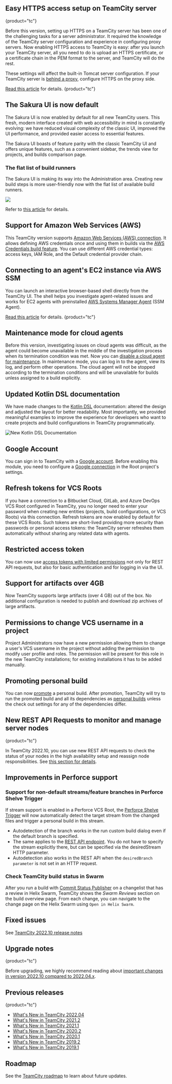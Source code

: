 [//]: # (title: What's New in TeamCity 2022.10)
[//]: # (auxiliary-id: What's New in TeamCity 2022.10)

## Easy HTTPS access setup on TeamCity server
{product="tc"}

Before this version, setting up HTTPS on a TeamCity server has been one of the challenging tasks for a server administrator. 
It required the knowledge of the TeamCity server configuration and experience in configuring proxy servers. 
Now enabling HTTPS access to TeamCity is easy: after you launch your TeamCity server, 
all you need to do is upload an HTTPS certificate, or a certificate chain in the PEM format to the server, 
and TeamCity will do the rest.

These settings will affect the built-in Tomcat server configuration. 
If your TeamCity server is [behind a proxy](configuring-proxy-server.md), 
configure HTTPS on the proxy side.

[Read this article](https-server-settings.md) for details.
{product="tc"}

## The Sakura UI is now default

The Sakura UI is now enabled by default for all new TeamCity users.
This fresh, modern interface created with web accessibility in mind is constantly evolving:
we have reduced visual complexity of the classic UI, improved the UI performance, and provided easier access to essential features.

The Sakura UI boasts of feature parity with the classic TeamCity UI and offers unique features,
such as a convenient sidebar, the trends view for projects, and builds comparison page.

### The flat list of build runners

The Sakura UI is making its way into the Administration area.
Creating new build steps is more user-friendly now with the flat list of available build runners.

<img src="flat-list-build-runners.png" />

Refer to [this article](teamcity-sakura-ui.md) for details.

## Support for Amazon Web Services (AWS)

This TeamCity version supports [Amazon Web Services (AWS) connection](configuring-connections.md#AmazonWebServices).
It allows defining AWS credentials once and using them in builds via the [AWS Credentials build feature](aws-credentials.md).
You can use different AWS credential types: access keys, IAM Role, and the Default credential provider chain.

## Connecting to an agent's EC2 instance via AWS SSM

You can launch an interactive browser-based shell directly from the TeamCity UI.
The shell helps you investigate agent-related issues and works for EC2 agents
with preinstalled [AWS Systems Manager Agent](https://docs.aws.amazon.com/systems-manager/latest/userguide/prereqs-ssm-agent.html) (SSM Agent).

[Read this article](setting-up-teamcity-for-amazon-ec2.md#debugging-and-maintenance) for details.
{product="tc"}

## Maintenance mode for cloud agents

Before this version, investigating issues on cloud agents was difficult, as the agent could become unavailable in the middle of the investigation process
when its termination condition was met.
Now you can [disable a cloud agent for maintenance](build-agents-configuration-and-maintenance.md#disable-for-maintenance). In maintenance mode, you can log in to the agent, view its log, and perform other operations.
The cloud agent will not be stopped according to the termination conditions and will be unavailable for builds unless assigned to a build explicitly.


## Updated Kotlin DSL documentation

We have made changes to the [Kotlin DSL](kotlin-dsl.md) documentation: altered the design and adjusted the layout for better readability.
Most importantly, we provided meaningful examples to improve the experience for developers who want to create projects and build configurations 
in TeamCity programmatically.

<img src="new-kotlin-dsl-doc.png" alt="New Kotlin DSL Documentation"/>


## Google Account

You can sign in to TeamCity with a [Google account](authentication-modules.md). Before enabling this module, 
you need to configure a [Google connection](configuring-connections.md#Google) in the Root project's settings.

## Refresh tokens for VCS Roots

If you have a connection to a Bitbucket Cloud, GitLab, and Azure DevOps VCS Root configured in TeamCity, you no longer need to enter your password when creating new entities 
(projects, build configurations, or VCS Roots) via this connection.
Refresh tokens are now enabled by default for these VCS Roots. Such tokens are short-lived providing more security than passwords or personal access tokens: 
the TeamCity server refreshes them automatically without sharing any related data with agents.

## Restricted access token

You can now use [access tokens with limited permissions](configuring-your-user-profile.md#token-scope) 
not only for REST API requests, but also for basic authentication and for logging in via the UI.

## Support for artifacts over 4GB

Now TeamCity supports large artifacts (over 4 GB) out of the box. No additional configuration is needed to publish and download zip archives of large artifacts.

## Permissions to change VCS username in a project

Project Administrators now have a new permission allowing them to change a user's VCS username in the project without adding the permission to modify user profile and roles. 
The permission will be present for this role in the new TeamCity installations; for existing installations it has to be added manually.

## Promoting personal build

You can now [promote](running-custom-build.md#Promoting+Build) a personal build. 
After promotion, TeamCity will try to run the promoted build and all its dependencies as [personal builds](personal-build.md#Triggering+Personal+Build+Chain) unless the check out settings for any of the dependencies differ.

## New REST API Requests to monitor and manage server nodes
{product="tc"}

In TeamCity 2022.10, you can use new REST API requests to check the status of your nodes in the high availability setup 
and reassign node responsibilities. See [this section for details](multinode-setup.md#Monitoring+and+Managing+Nodes+via+REST+API).

## Improvements in Perforce support

### Support for non-default streams/feature branches in Perforce Shelve Trigger

If stream support is enabled in a Perforce VCS Root, the [Perforce Shelve Trigger](perforce-shelve-trigger.md) will now automatically detect the target stream from the changed files and trigger a personal build in this stream.

- Autodetection of the branch works in the run custom build dialog even if the default branch is specified.
- The same applies to the [REST API endpoint](https://www.jetbrains.com/help/teamcity/rest/edit-build-configuration-settings.html#Manage+Build+Triggers). You do not have to specify the stream explicitly there, but can be specified via the desiredStream HTTP parameter.
- Autodetection also works in the REST API when the `desiredBranch parameter` is not set in an HTTP request.

### Check TeamCity build status in Swarm

After you run a build with [Commit Status Publisher](commit-status-publisher.md#Perforce+Helix+Swarm)
on a changelist that has a review in Helix Swarm,
TeamCity shows the _Swarm Reviews_ section on the build overview page. From each change,
you can navigate to the change page on the Helix Swarm using `Open in Helix Swarm`.

## Fixed issues

See [TeamCity 2022.10 release notes](teamcity-2022-10-release-notes.md)

## Upgrade notes
{product="tc"}

Before upgrading, we highly recommend reading about [important changes in version 2022.10 compared to 2022.04.x](upgrade-notes.md#Changes+from+2022.04+to+2022.10).


## Previous releases
{product="tc"}

* [What's New in TeamCity 2022.04](https://www.jetbrains.com/help/teamcity/2022.04/what-s-new-in-teamcity.html)
* [What's New in TeamCity 2021.2](https://www.jetbrains.com/help/teamcity/2021.2/what-s-new-in-teamcity.html)
* [What's New in TeamCity 2021.1](https://www.jetbrains.com/help/teamcity/2021.1/what-s-new-in-teamcity.html)
* [What's New in TeamCity 2020.2](https://www.jetbrains.com/help/teamcity/2020.2/what-s-new-in-teamcity.html)
* [What's New in TeamCity 2020.1](https://www.jetbrains.com/help/teamcity/2020.1/what-s-new-in-teamcity.html)
* [What's New in TeamCity 2019.2](https://www.jetbrains.com/help/teamcity/2019.2/what-s-new-in-teamcity-2019-2.html)
* [What's New in TeamCity 2019.1](https://www.jetbrains.com/help/teamcity/2019.1/what-s-new-in-teamcity-2019-1.html)

## Roadmap

See the [TeamCity roadmap](https://www.jetbrains.com/teamcity/roadmap/#teamcity-roadmap) to learn about future updates.